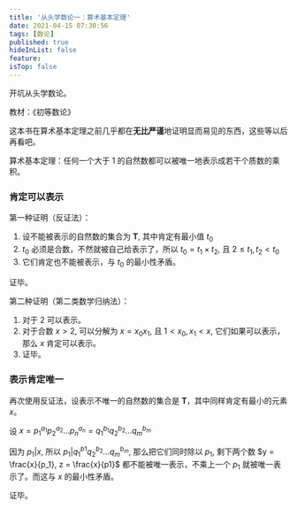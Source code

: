 ```yaml
---
title: '从头学数论一：算术基本定理'
date: 2021-04-15 07:30:56
tags: [数论]
published: true
hideInList: false
feature: 
isTop: false
---
```

开坑从头学数论。

教材：《初等数论》

<!-- more -->

这本书在算术基本定理之前几乎都在**无比严谨**地证明显而易见的东西，这些等以后再看吧。

算术基本定理：任何一个大于 $1$ 的自然数都可以被唯一地表示成若干个质数的乘积。

### 肯定可以表示

第一种证明（反证法）：

1. 设不能被表示的自然数的集合为 $\mathbf T$, 其中肯定有最小值 $t_0$
2. $t_0$ 必须是合数，不然就被自己给表示了，所以 $t_0 = t_1 \times t_2$, 且 $2 \le t_1, t_2 < t_0$
3. 它们肯定也不能被表示，与 $t_0$ 的最小性矛盾。

证毕。

第二种证明（第二类数学归纳法）：

1. 对于 $2$ 可以表示。
2. 对于合数 $x > 2$, 可以分解为 $x = x_0x_1$, 且 $1 < x_0, x_1 < x$, 它们如果可以表示，那么 $x$ 肯定可以表示。
3. 证毕。

### 表示肯定唯一

再次使用反证法，设表示不唯一的自然数的集合是 $\textbf{T}$，其中同样肯定有最小的元素 $x$。

设 $x= p_1^{a_1}p_2^{a_2}...p_n^{a_n} = q_1^{b_1}q_2^{b_2}...q_m^{b_m}$

因为 $p_1 | x$, 所以 $p_1 | q_1^{b1}q_2^{b_2}...q_m^{b_m}$, 那么把它们同时除以 $p_1$, 剩下两个数 $y = \frac{x}{p_1}, z = \frac{x}{p1}$ 都不能被唯一表示，不乘上一个 $p_1$ 就被唯一表示了。而这与 $x$ 的最小性矛盾。

证毕。